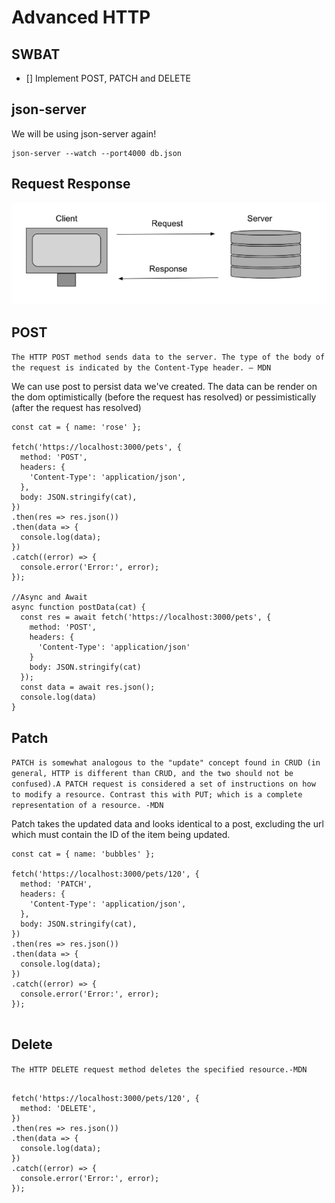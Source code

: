 # Advanced HTTP
## SWBAT
- [] Implement POST, PATCH and DELETE

## json-server
We will be using json-server again!
```
json-server --watch --port4000 db.json
```

## Request Response
![request-response](./assets/requestResponse.png) 


## POST
`The HTTP POST method sends data to the server. The type of the body of the request is indicated by the Content-Type header. — MDN`




We can use post to persist data we've created. The data can be render on the dom optimistically (before the request has resolved) or pessimistically (after the request has resolved)

```
const cat = { name: 'rose' };

fetch('https://localhost:3000/pets', {
  method: 'POST', 
  headers: {
    'Content-Type': 'application/json',
  },
  body: JSON.stringify(cat),
})
.then(res => res.json())
.then(data => {
  console.log(data);
})
.catch((error) => {
  console.error('Error:', error);
});

//Async and Await
async function postData(cat) {
  const res = await fetch('https://localhost:3000/pets', {
    method: 'POST',
    headers: {
      'Content-Type': 'application/json'
    }
    body: JSON.stringify(cat) 
  });
  const data = await res.json(); 
  console.log(data)
}

```


## Patch  

`PATCH is somewhat analogous to the "update" concept found in CRUD (in general, HTTP is different than CRUD, and the two should not be confused).A PATCH request is considered a set of instructions on how to modify a resource. Contrast this with PUT; which is a complete representation of a resource. -MDN`

Patch takes the updated data and looks identical to a post, excluding the url which must contain the ID of the item being updated.

```
const cat = { name: 'bubbles' };

fetch('https://localhost:3000/pets/120', {
  method: 'PATCH', 
  headers: {
    'Content-Type': 'application/json',
  },
  body: JSON.stringify(cat),
})
.then(res => res.json())
.then(data => {
  console.log(data);
})
.catch((error) => {
  console.error('Error:', error);
});


```

## Delete

`The HTTP DELETE request method deletes the specified resource.-MDN`

```

fetch('https://localhost:3000/pets/120', {
  method: 'DELETE', 
})
.then(res => res.json())
.then(data => {
  console.log(data);
})
.catch((error) => {
  console.error('Error:', error);
});

```